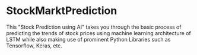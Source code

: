 # StockMarktPrediction
This "Stock Prediction using AI" takes you through the basic process of predicting the trends of stock prices using machine learning architecture of LSTM while also making use of prominent Python Libraries such as Tensorflow, Keras, etc.
